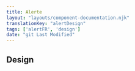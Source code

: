 ```yaml
---
title: Alerte
layout: "layouts/component-documentation.njk"
translationKey: "alertDesign"
tags: ['alertFR', 'design']
date: "git Last Modified"
---
```


## Design